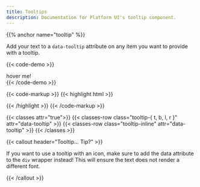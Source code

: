 ```yaml
---
title: Tooltips
description: Documentation for Platform UI's tooltip component.
---
```


{{% anchor name="tooltip" %}}

Add your text to a `data-tooltip` attribute on any item you want to provide with a tooltip.

{{< code-demo >}}
<div data-tooltip="Here is a tooltip!">hover me!</div>
{{< /code-demo >}}

{{< code-markup >}}
{{< highlight html >}}
<div data-tooltip="Tooltip goes here!">
  <!-- Content goes here! -->
</div>
{{< /highlight >}}
{{< /code-markup >}}

{{< classes attr="true">}}
{{< classes-row class="tooltip-{ t, b, l, r }" attr="data-tooltip" >}}
{{< classes-row class="tooltip-inline" attr="data-tooltip" >}}
{{< /classes >}}

{{< callout header="Tooltip... Tip?" >}}
  <p>If you want to use a tooltip with an icon, make sure to add the data attribute to the <code>div</code> wrapper instead! This will ensure the text does not render a different font.</p>
{{< /callout >}}